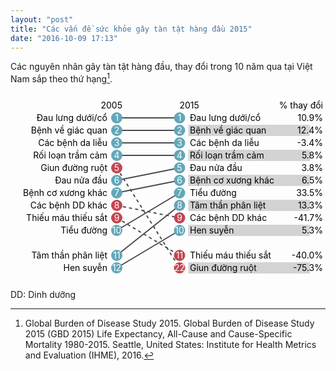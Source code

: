 ```yaml
---
layout: "post"
title: "Các vấn đề sức khỏe gây tàn tật hàng đầu 2015"
date: "2016-10-09 17:13"
---
```


Các nguyên nhân gây tàn tật hàng đầu, thay đổi trong 10 năm qua tại Việt Nam sắp theo thứ hạng[^1].

<div id="yld-arrow-chart" class="country-profile chart">
<svg id="yld-arrow-chart-arrow-diagram" class="arrow-chart-svg" preserveAspectRatio="none" width="100%" height="300">
<g id="yld-arrow-chart-trs-g" transform="translate(170, 0)">
<g id="yld-arrow-chart-header-rank-2005-tt">
<text y="20" x="9" text-anchor="end" dy=".35em">2005</text></g>
<g id="yld-arrow-chart-header-rank-2015-tt">
<text y="20" x="100.5" text-anchor="start" dy=".35em">2015</text></g>
<g id="yld-arrow-chart-header-percent-change-tt">
<text y="20" x="330" text-anchor="end" dy=".35em">% thay đổi</text></g>
<g id="yld-arrow-chart-lines">
  <line id="yld-arrow-chart-line-629" x1="0" x2="100.5" y1="40" y2="40" stroke="#4c4c4e" stroke-width="2" stroke-dasharray="none"></line>
  <line id="yld-arrow-chart-line-669" x1="0" x2="100.5" y1="60" y2="60" stroke="#4c4c4e" stroke-width="2" stroke-dasharray="none"></line>
  <line id="yld-arrow-chart-line-653" x1="0" x2="100.5" y1="80" y2="80" stroke="#4c4c4e" stroke-width="2" stroke-dasharray="none"></line>
  <line id="yld-arrow-chart-line-567" x1="0" x2="100.5" y1="100" y2="100" stroke="#4c4c4e" stroke-width="2" stroke-dasharray="none"></line>
  <line id="yld-arrow-chart-line-360" x1="0" x2="100.5" y1="120" y2="280" stroke="#4c4c4e" stroke-width="2" stroke-dasharray="5px, 5px"></line>
  <line id="yld-arrow-chart-line-547" x1="0" x2="100.5" y1="140" y2="120" stroke="#4c4c4e" stroke-width="2" stroke-dasharray="none"></line>
  <line id="yld-arrow-chart-line-639" x1="0" x2="100.5" y1="160" y2="140" stroke="#4c4c4e" stroke-width="2" stroke-dasharray="none"></line>
  <line id="yld-arrow-chart-line-391" x1="0" x2="100.5" y1="180" y2="200" stroke="#4c4c4e" stroke-width="2" stroke-dasharray="5px, 5px"></line>
  <line id="yld-arrow-chart-line-390" x1="0" x2="100.5" y1="200" y2="260" stroke="#4c4c4e" stroke-width="2" stroke-dasharray="5px, 5px"></line>
  <line id="yld-arrow-chart-line-587" x1="0" x2="100.5" y1="220" y2="160" stroke="#4c4c4e" stroke-width="2" stroke-dasharray="none"></line></g>
<g id="yld-arrow-chart-lines">
  <line id="yld-arrow-chart-line-559" x1="0" x2="100.5" y1="260" y2="180" stroke="#4c4c4e" stroke-width="2" stroke-dasharray="none"></line>
  <line id="yld-arrow-chart-line-515" x1="0" x2="100.5" y1="280" y2="220" stroke="#4c4c4e" stroke-width="2" stroke-dasharray="none"></line></g>
<g id="yld-arrow-chart-circles-tt">
<g id="yld-arrow-chart-row-tt-0">
<text y="40" x="-15" text-anchor="end" dy=".35em">Đau lưng dưới/cổ</text>
<g>
  <circle id="yld-arrow-chart-circle-2005-629" cx="0" cy="40" r="9" style="fill: rgb(98, 167, 185);"></circle>
  <text y="40" x="0" text-anchor="middle" dy=".35em" fill="#ffffff">1</text></g>
<g>
  <circle id="yld-arrow-chart-circle-2015-629" cx="100.5" cy="40" r="9" style="fill: rgb(98, 167, 185);"></circle>
  <text y="40" x="100.5" text-anchor="middle" dy=".35em" fill="#ffffff">1</text></g>
<g>
    <rect y="31" x="114.5" width="194.5" height="18" fill="#d3d3d3" style="visibility: hidden;"></rect>
    <text y="40" x="117" text-anchor="start" dy=".35em">Đau lưng dưới/cổ</text>
    <text y="40" x="330" text-anchor="end" dy=".35em">10.9%</text></g></g>
  <g id="yld-arrow-chart-row-tt-1">
  <text y="60" x="-15" text-anchor="end" dy=".35em">Bệnh về giác quan</text>
<g>
  <circle id="yld-arrow-chart-circle-2005-669" cx="0" cy="60" r="9" style="fill: rgb(98, 167, 185);"></circle>
  <text y="60" x="0" text-anchor="middle" dy=".35em" fill="#ffffff">2</text></g>
<g>
  <circle id="yld-arrow-chart-circle-2015-669" cx="100.5" cy="60" r="9" style="fill: rgb(98, 167, 185);"></circle>
  <text y="60" x="100.5" text-anchor="middle" dy=".35em" fill="#ffffff">2</text></g>
<g>
    <rect y="51" x="114.5" width="194.5" height="18" fill="#d3d3d3" style="visibility: visible;"></rect>
    <text y="60" x="117" text-anchor="start" dy=".35em">Bệnh về giác quan</text>
    <text y="60" x="330" text-anchor="end" dy=".35em">12.4%</text></g></g>
  <g id="yld-arrow-chart-row-tt-2">
  <text y="80" x="-15" text-anchor="end" dy=".35em">Các bệnh da liễu</text>
<g>
  <circle id="yld-arrow-chart-circle-2005-653" cx="0" cy="80" r="9" style="fill: rgb(98, 167, 185);"></circle>
  <text y="80" x="0" text-anchor="middle" dy=".35em" fill="#ffffff">3</text></g>
<g>
  <circle id="yld-arrow-chart-circle-2015-653" cx="100.5" cy="80" r="9" style="fill: rgb(98, 167, 185);"></circle>
  <text y="80" x="100.5" text-anchor="middle" dy=".35em" fill="#ffffff">3</text></g>
<g>
    <rect y="71" x="114.5" width="194.5" height="18" fill="#d3d3d3" style="visibility: hidden;"></rect>
    <text y="80" x="117" text-anchor="start" dy=".35em">Các bệnh da liễu</text>
    <text y="80" x="330" text-anchor="end" dy=".35em">-3.4%</text></g></g>
  <g id="yld-arrow-chart-row-tt-3">
  <text y="100" x="-15" text-anchor="end" dy=".35em">Rối loạn trầm cảm</text>
<g>
  <circle id="yld-arrow-chart-circle-2005-567" cx="0" cy="100" r="9" style="fill: rgb(98, 167, 185);"></circle>
  <text y="100" x="0" text-anchor="middle" dy=".35em" fill="#ffffff">4</text></g>
<g>
  <circle id="yld-arrow-chart-circle-2015-567" cx="100.5" cy="100" r="9" style="fill: rgb(98, 167, 185);"></circle>
  <text y="100" x="100.5" text-anchor="middle" dy=".35em" fill="#ffffff">4</text></g>
<g>
    <rect y="91" x="114.5" width="194.5" height="18" fill="#d3d3d3" style="visibility: visible;"></rect>
    <text y="100" x="117" text-anchor="start" dy=".35em">Rối loạn trầm cảm</text>
    <text y="100" x="330" text-anchor="end" dy=".35em">5.8%</text></g></g>
  <g id="yld-arrow-chart-row-tt-4">
  <text y="120" x="-15" text-anchor="end" dy=".35em">Giun đường ruột</text>
<g>
  <circle id="yld-arrow-chart-circle-2005-360" cx="0" cy="120" r="9" style="fill: rgb(194, 70, 79);"></circle>
  <text y="120" x="0" text-anchor="middle" dy=".35em" fill="#ffffff">5</text></g>
<g>
  <circle id="yld-arrow-chart-circle-2015-547" cx="100.5" cy="120" r="9" style="fill: rgb(98, 167, 185);"></circle>
  <text y="120" x="100.5" text-anchor="middle" dy=".35em" fill="#ffffff">5</text></g>
<g>
    <rect y="111" x="114.5" width="194.5" height="18" fill="#d3d3d3" style="visibility: hidden;"></rect>
    <text y="120" x="117" text-anchor="start" dy=".35em">Đau nửa đầu</text>
    <text y="120" x="330" text-anchor="end" dy=".35em">3.8%</text></g></g>
  <g id="yld-arrow-chart-row-tt-5">
  <text y="140" x="-15" text-anchor="end" dy=".35em">Đau nửa đầu</text>
<g>
  <circle id="yld-arrow-chart-circle-2005-547" cx="0" cy="140" r="9" style="fill: rgb(98, 167, 185);"></circle>
  <text y="140" x="0" text-anchor="middle" dy=".35em" fill="#ffffff">6</text></g>
<g>
  <circle id="yld-arrow-chart-circle-2015-639" cx="100.5" cy="140" r="9" style="fill: rgb(98, 167, 185);"></circle>
  <text y="140" x="100.5" text-anchor="middle" dy=".35em" fill="#ffffff">6</text></g>
<g>
    <rect y="131" x="114.5" width="194.5" height="18" fill="#d3d3d3" style="visibility: visible;"></rect>
    <text y="140" x="117" text-anchor="start" dy=".35em">Bệnh cơ xương khác</text>
    <text y="140" x="330" text-anchor="end" dy=".35em">6.5%</text></g></g>
  <g id="yld-arrow-chart-row-tt-6">
  <text y="160" x="-15" text-anchor="end" dy=".35em">Bệnh cơ xương khác</text>
<g>
  <circle id="yld-arrow-chart-circle-2005-639" cx="0" cy="160" r="9" style="fill: rgb(98, 167, 185);"></circle>
  <text y="160" x="0" text-anchor="middle" dy=".35em" fill="#ffffff">7</text></g>
<g>
  <circle id="yld-arrow-chart-circle-2015-587" cx="100.5" cy="160" r="9" style="fill: rgb(98, 167, 185);"></circle>
  <text y="160" x="100.5" text-anchor="middle" dy=".35em" fill="#ffffff">7</text></g>
<g>
    <rect y="151" x="114.5" width="194.5" height="18" fill="#d3d3d3" style="visibility: hidden;"></rect>
    <text y="160" x="117" text-anchor="start" dy=".35em">Tiểu đường</text>
    <text y="160" x="330" text-anchor="end" dy=".35em">33.5%</text></g></g>
  <g id="yld-arrow-chart-row-tt-7">
  <text y="180" x="-15" text-anchor="end" dy=".35em">Các bệnh DD khác</text>
<g>
  <circle id="yld-arrow-chart-circle-2005-391" cx="0" cy="180" r="9" style="fill: rgb(194, 70, 79);"></circle>
  <text y="180" x="0" text-anchor="middle" dy=".35em" fill="#ffffff">8</text></g>
<g>
  <circle id="yld-arrow-chart-circle-2015-559" cx="100.5" cy="180" r="9" style="fill: rgb(98, 167, 185);"></circle>
  <text y="180" x="100.5" text-anchor="middle" dy=".35em" fill="#ffffff">8</text></g>
<g>
    <rect y="171" x="114.5" width="194.5" height="18" fill="#d3d3d3" style="visibility: visible;"></rect>
    <text y="180" x="117" text-anchor="start" dy=".35em">Tâm thần phân liệt</text>
    <text y="180" x="330" text-anchor="end" dy=".35em">13.3%</text></g></g>
  <g id="yld-arrow-chart-row-tt-8">
  <text y="200" x="-15" text-anchor="end" dy=".35em">Thiếu máu thiếu sắt</text>
<g>
  <circle id="yld-arrow-chart-circle-2005-390" cx="0" cy="200" r="9" style="fill: rgb(194, 70, 79);"></circle>
  <text y="200" x="0" text-anchor="middle" dy=".35em" fill="#ffffff">9</text></g>
<g>
  <circle id="yld-arrow-chart-circle-2015-391" cx="100.5" cy="200" r="9" style="fill: rgb(194, 70, 79);"></circle>
  <text y="200" x="100.5" text-anchor="middle" dy=".35em" fill="#ffffff">9</text></g>
<g>
    <rect y="191" x="114.5" width="194.5" height="18" fill="#d3d3d3" style="visibility: hidden;"></rect>
    <text y="200" x="117" text-anchor="start" dy=".35em">Các bệnh DD khác</text>
    <text y="200" x="330" text-anchor="end" dy=".35em">-41.7%</text></g></g>
  <g id="yld-arrow-chart-row-tt-9">
  <text y="220" x="-15" text-anchor="end" dy=".35em">Tiểu đường</text>
<g>
  <circle id="yld-arrow-chart-circle-2005-587" cx="0" cy="220" r="9" style="fill: rgb(98, 167, 185);"></circle>
  <text y="220" x="0" text-anchor="middle" dy=".35em" fill="#ffffff">10</text></g>
<g>
  <circle id="yld-arrow-chart-circle-2015-515" cx="100.5" cy="220" r="9" style="fill: rgb(98, 167, 185);"></circle>
  <text y="220" x="100.5" text-anchor="middle" dy=".35em" fill="#ffffff">10</text></g>
<g>
    <rect y="211" x="114.5" width="194.5" height="18" fill="#d3d3d3" style="visibility: visible;"></rect>
    <text y="220" x="117" text-anchor="start" dy=".35em">Hen suyễn</text>
    <text y="220" x="330" text-anchor="end" dy=".35em">5.3%</text></g></g></g>
  <g id="yld-arrow-chart-circles-o">
  <g id="yld-arrow-chart-row-o-0">
  <text y="260" x="-15" text-anchor="end" dy=".35em">Tâm thần phân liệt</text>
<g>
  <circle id="yld-arrow-chart-circle-2005-559" cx="0" cy="260" r="9" style="fill: rgb(98, 167, 185);"></circle>
  <text y="260" x="0" text-anchor="middle" dy=".35em" fill="#ffffff">11</text></g>
<g>
  <circle id="yld-arrow-chart-circle-2015-390" cx="100.5" cy="260" r="9" style="fill: rgb(194, 70, 79);"></circle>
  <text y="260" x="100.5" text-anchor="middle" dy=".35em" fill="#ffffff">11</text></g>
<g>
    <rect y="251" x="114.5" width="194.5" height="18" fill="#d3d3d3" style="visibility: hidden;"></rect>
    <text y="260" x="117" text-anchor="start" dy=".35em">Thiếu máu thiếu sắt</text>
    <text y="260" x="330" text-anchor="end" dy=".35em">-40.0%</text></g></g>
  <g id="yld-arrow-chart-row-o-1">
  <text y="280" x="-15" text-anchor="end" dy=".35em">Hen suyễn</text>
<g>
  <circle id="yld-arrow-chart-circle-2005-515" cx="0" cy="280" r="9" style="fill: rgb(98, 167, 185);"></circle>
  <text y="280" x="0" text-anchor="middle" dy=".35em" fill="#ffffff">12</text></g>
<g>
  <circle id="yld-arrow-chart-circle-2015-360" cx="100.5" cy="280" r="9" style="fill: rgb(194, 70, 79);"></circle>
  <text y="280" x="100.5" text-anchor="middle" dy=".35em" fill="#ffffff">22</text></g>
<g>
    <rect y="271" x="114.5" width="194.5" height="18" fill="#d3d3d3" style="visibility: visible;"></rect>
    <text y="280" x="117" text-anchor="start" dy=".35em">Giun đường ruột</text>
    <text y="280" x="330" text-anchor="end" dy=".35em">-75.3%</text></g></g></g></g></svg></div>

DD: Dinh dưỡng

[^1]: Global Burden of Disease Study 2015. Global Burden of Disease Study 2015 (GBD 2015) Life Expectancy, All-Cause and Cause-Specific Mortality 1980-2015. Seattle, United States: Institute for Health Metrics and Evaluation (IHME), 2016.
